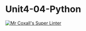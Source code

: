 # Unit4-04-Python
[![Mr Coxall's Super Linter](https://github.com/ICS3U-C-Programming-AlexanderM/Unit4-04-Python/workflows/Mr%20Coxall's%20Super%20Linter/badge.svg)](https://github.com/ICS3U-C-Programming-AlexanderM/Unit4-04-Python/actions/)
